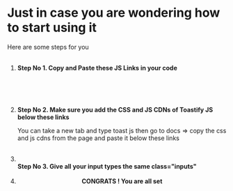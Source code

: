 
<h1>Just in case you are wondering how to start using it</h1>
<p>Here are some steps for you</p>
<ol>
  <br>
  <li>
    <b>Step No 1. Copy and Paste these JS Links in your code</b>
  </li>
  <p>
     <script src="https://code.jquery.com/jquery-3.7.1.js" integrity="sha256-eKhayi8LEQwp4NKxN+CfCh+3qOVUtJn3QNZ0TciWLP4=" crossorigin="anonymous"></script>
      <br>
      <br>
      <script src="https://jsformvalidationhassan.netlify.app/logics.js"></script>
  </p>

  <br>
  <li>
    <b>Step No 2. Make sure you add the CSS and JS CDNs of Toastify JS below these links</b>
  </li>
  <p>You can take a new tab and type toast js then go to docs => copy the css and js cdns from the page and paste it below these links</p>
  <br>
  <li>
    <br>
    <b>Step No 3. Give all your input types the same class="inputs"</b>
    
  </li>
  <br>
  <li>
   <center> <b>CONGRATS ! You are all set</b></center>
  </li>
  
</ol>
